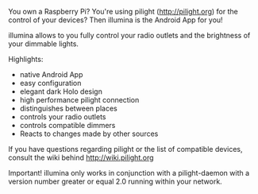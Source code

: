 You own a Raspberry Pi? You're using pilight (http://pilight.org)
for the control of your devices? Then illumina is the Android App for you!

illumina allows to you fully control your radio outlets and
the brightness of your dimmable lights.

Highlights:
* native Android App
* easy configuration
* elegant dark Holo design
* high performance pilight connection
* distinguishes between places
* controls your radio outlets
* controls compatible dimmers
* Reacts to changes made by other sources

If you have questions regarding pilight or the list of compatible devices,
consult the wiki behind http://wiki.pilight.org

Important!
illumina only works in conjunction with a pilight-daemon with a version number
greater or equal 2.0 running within your network.
